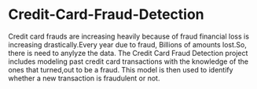 # Credit-Card-Fraud-Detection

Credit card  frauds  are increasing  heavily  because of  fraud financial loss is increasing drastically.Every year due to fraud, Billions  of amounts lost.So, there is need to anylyze the data.
The Credit Card Fraud Detection project includes modeling past credit card transactions with the knowledge of the ones that turned,out to be a fraud. This model is then used to identify whether a new transaction is fraudulent or not.
